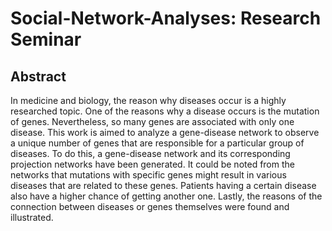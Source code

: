 # Social-Network-Analyses: Research Seminar 

## Abstract



In medicine and biology, the reason why diseases occur is a highly researched topic. One of the reasons why a disease occurs is the mutation of genes. Nevertheless, so many genes are associated with only one disease. This work is aimed to analyze a gene-disease network to observe a unique number of genes that are responsible for a particular group of diseases. To do this, a gene-disease network and its corresponding projection networks have been generated.  It could be noted from the networks that mutations with specific genes might result in various diseases that are related to these genes. Patients having a certain disease also have a higher chance of getting another one. Lastly, the reasons of the connection between diseases or genes themselves were found and illustrated.
